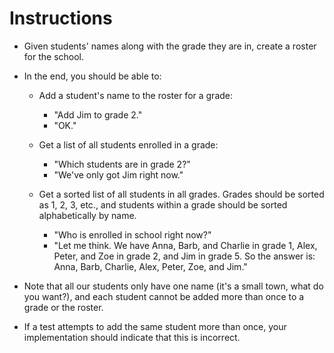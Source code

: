 # Instructions

* Given students' names along with the grade they are in, create a roster for the school.

* In the end, you should be able to:

    * Add a student's name to the roster for a grade:  
        * "Add Jim to grade 2."  
        * "OK."

    * Get a list of all students enrolled in a grade:  
        * "Which students are in grade 2?"  
        * "We've only got Jim right now."

    * Get a sorted list of all students in all grades. Grades should be sorted as 1, 2, 3, etc., and students within a grade should be sorted alphabetically by name.  
        * "Who is enrolled in school right now?"  
        * "Let me think. We have Anna, Barb, and Charlie in grade 1, Alex, Peter, and Zoe in grade 2, and Jim in grade 5. So the answer is: Anna, Barb, Charlie, Alex, Peter, Zoe, and Jim."

* Note that all our students only have one name (it's a small town, what do you want?), and each student cannot be added more than once to a grade or the roster.

* If a test attempts to add the same student more than once, your implementation should indicate that this is incorrect.
